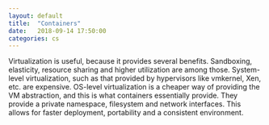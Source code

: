 ```yaml
---
layout: default
title:  "Containers"
date:   2018-09-14 17:50:00
categories: cs
---
```


Virtualization is useful, because it provides several benefits. Sandboxing, elasticity, resource sharing and higher utilization
are among those. System-level virtualization, such as that provided by hypervisors like vmkernel, Xen, etc. are expensive. 
OS-level virtualization is a cheaper way of providing the VM abstraction, and this is what containers essentially provide.
They provide a private namespace, filesystem and network interfaces. This allows for faster deployment, portability and a 
consistent environment.
